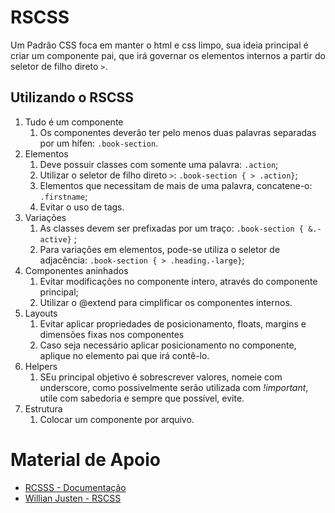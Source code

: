 # RSCSS

Um Padrão CSS foca em manter o html e css limpo, sua ideia principal é criar um componente pai, que irá governar os elementos internos a partir do seletor de filho direto `>`.

## Utilizando o RSCSS

1. Tudo é um componente
   1. Os componentes deverão ter pelo menos duas palavras separadas por um hífen: `.book-section`.
2. Elementos
   1. Deve possuir classes com somente uma palavra: `.action`;
   2. Utilizar o seletor de filho direto `>`: `.book-section { > .action}`;
   3. Elementos que necessitam de mais de uma palavra, concatene-o: `.firstname`;
   4. Evitar o uso de tags.
3. Variações
   1. As classes devem ser prefixadas por um traço: `.book-section { &.-active}` ;
   2. Para variações em elementos, pode-se utiliza o seletor de adjacência: `.book-section { > .heading.-large}`;
4. Componentes aninhados
   1. Evitar modificações no componente intero, através do componente principal;
   2. Utilizar o @extend para cimplificar os componentes internos.
5. Layouts
   1. Evitar aplicar propriedades de posicionamento, floats, margins e dimensões fixas nos componentes
   2. Caso seja necessário aplicar posicionamento no componente, aplique no elemento pai que irá contê-lo.
6. Helpers
   1. SEu principal objetivo é sobrescrever valores, nomeie com underscore, como possivelmente serão utilizada com *!important*, utile com sabedoria e sempre que possível, evite.
7. Estrutura
   1. Colocar um componente por arquivo.

# Material de Apoio

- [RCSSS - Documentação](https://rscss.io/)
- [Willian Justen - RSCSS](https://willianjusten.com.br/falando-sobre-rscss/)